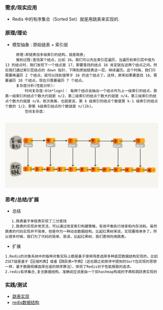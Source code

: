 ### **需求/现实应用**
+ Redis 中的有序集合（Sorted Set）就是用跳表来实现的.


### **原理/理论**
   + 模型抽象 : 原始链表 + 索引层
```
     原理:即链表加多级索引的结构，就是跳表;
     推到过程:查找某个结点，比如 16。我们可以先在索引层遍历，当遍历到索引层中值为 13 的结点时，我们发现下一个结点是 17，那要查找的结点 16 肯定就在这两个结点之间。然后我们通过索引层结点的 down 指针，下降到原始链表这一层，继续遍历。这个时候，我们只需要再遍历 2 个结点，就可以找到值等于 16 的这个结点了。这样，原来如果要查找 16，需要遍历 10 个结点，现在只需要遍历 7 个结点。
     复杂度分析(性能分析):
         时间复杂度:O(m*logn)： 每两个结点会抽出一个结点作为上一级索引的结点，那第一级索引的结点个数大约就是 n/2，第二级索引的结点个数大约就是 n/4，第三级索引的结点个数大约就是 n/8，依次类推，也就是说，第 k 级索引的结点个数是第 k-1 级索引的结点个数的 1/2，那第 k级索引结点的个数就是 n/(2k)。
         空间复杂度:
       
```
![](../image/img2-12-1.jpg)

### **思考/总结/扩展**
+ 总结
```
   1.跳表基于单链表实现了二分查找
   2.跳表的实现非常灵活，可以通过改变索引构建策略，有效平衡执行效率和内存消耗。虽然跳表的代码实现并不简单，但是作为一种动态数据结构，比起红黑树来说，实现要简单多了。所以很多时候，我们为了代码的简单、易读，比起红黑树，我们更倾向用跳表。
```

+ 扩展
```
1.Redis的对象系统中的每种对象实际上都是基于使用场景选择多种底层数据结构实现的，比如ZSET就是基于【压缩列表】或者【跳跃表+字典】（这也跟之前排序中提到的Sort包实现的思想一样，基于数据规模选择合适的排序算法），体现了Redis对于性能极致的追求。
2.redis有序集合,复合数据结构，准确说应该是由一个双hashmap构成的字典和跳跃表实现的
```

### **实践/测试**
+ [跳表实现]()
+ [redis数据结构]()
